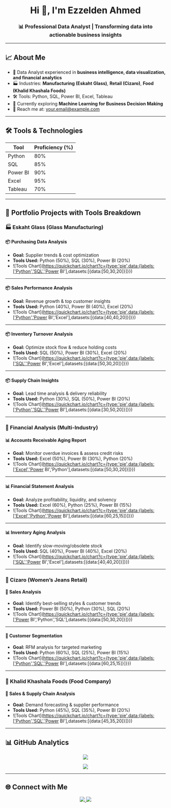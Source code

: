 <h1 align="center">Hi 👋, I'm Ezzelden Ahmed</h1>
<h3 align="center">📊 Professional Data Analyst | Transforming data into actionable business insights</h3>

---

## 📈 About Me
- 💼 Data Analyst experienced in **business intelligence, data visualization, and financial analytics**
- 🏭 Industries: **Manufacturing (Eskaht Glass)**, **Retail (Cizaro)**, **Food (Khalid Khashala Foods)**
- 🛠 Tools: Python, SQL, Power BI, Excel, Tableau
- 🌱 Currently exploring **Machine Learning for Business Decision Making**
- 📧 Reach me at: [your.email@example.com](mailto:your.email@example.com)

---

## 🛠 Tools & Technologies
| Tool         | Proficiency (%) |
|--------------|-----------------|
| Python       | 80%             |
| SQL          | 85%             |
| Power BI     | 90%             |
| Excel        | 95%             |
| Tableau      | 70%             |

---

## 📂 Portfolio Projects with Tools Breakdown

### 🏭 Eskaht Glass (Glass Manufacturing)

#### 📦 Purchasing Data Analysis
- **Goal:** Supplier trends & cost optimization
- **Tools Used:** Python (50%), SQL (30%), Power BI (20%)
- ![Tools Chart](https://quickchart.io/chart?c={type:'pie',data:{labels:['Python','SQL','Power BI'],datasets:[{data:[50,30,20]}]}})

---

#### 📦 Sales Performance Analysis
- **Goal:** Revenue growth & top customer insights
- **Tools Used:** Python (40%), Power BI (40%), Excel (20%)
- ![Tools Chart](https://quickchart.io/chart?c={type:'pie',data:{labels:['Python','Power BI','Excel'],datasets:[{data:[40,40,20]}]}})

---

#### 📦 Inventory Turnover Analysis
- **Goal:** Optimize stock flow & reduce holding costs
- **Tools Used:** SQL (50%), Power BI (30%), Excel (20%)
- ![Tools Chart](https://quickchart.io/chart?c={type:'pie',data:{labels:['SQL','Power BI','Excel'],datasets:[{data:[50,30,20]}]}})

---

#### 📦 Supply Chain Insights
- **Goal:** Lead time analysis & delivery reliability
- **Tools Used:** Python (30%), SQL (50%), Power BI (20%)
- ![Tools Chart](https://quickchart.io/chart?c={type:'pie',data:{labels:['Python','SQL','Power BI'],datasets:[{data:[30,50,20]}]}})

---

### 💸 Financial Analysis (Multi-Industry)

#### 📊 Accounts Receivable Aging Report
- **Goal:** Monitor overdue invoices & assess credit risks
- **Tools Used:** Excel (50%), Power BI (30%), Python (20%)
- ![Tools Chart](https://quickchart.io/chart?c={type:'pie',data:{labels:['Excel','Power BI','Python'],datasets:[{data:[50,30,20]}]}})

---

#### 📊 Financial Statement Analysis
- **Goal:** Analyze profitability, liquidity, and solvency
- **Tools Used:** Excel (60%), Python (25%), Power BI (15%)
- ![Tools Chart](https://quickchart.io/chart?c={type:'pie',data:{labels:['Excel','Python','Power BI'],datasets:[{data:[60,25,15]}]}})

---

#### 📊 Inventory Aging Analysis
- **Goal:** Identify slow-moving/obsolete stock
- **Tools Used:** SQL (40%), Power BI (40%), Excel (20%)
- ![Tools Chart](https://quickchart.io/chart?c={type:'pie',data:{labels:['SQL','Power BI','Excel'],datasets:[{data:[40,40,20]}]}})

---

### 👗 Cizaro (Women’s Jeans Retail)

#### 👖 Sales Analysis
- **Goal:** Identify best-selling styles & customer trends
- **Tools Used:** Power BI (50%), Python (30%), SQL (20%)
- ![Tools Chart](https://quickchart.io/chart?c={type:'pie',data:{labels:['Power BI','Python','SQL'],datasets:[{data:[50,30,20]}]}})

---

#### 👖 Customer Segmentation
- **Goal:** RFM analysis for targeted marketing
- **Tools Used:** Python (60%), SQL (25%), Power BI (15%)
- ![Tools Chart](https://quickchart.io/chart?c={type:'pie',data:{labels:['Python','SQL','Power BI'],datasets:[{data:[60,25,15]}]}})

---

### 🍴 Khalid Khashala Foods (Food Company)

#### 🥘 Sales & Supply Chain Analysis
- **Goal:** Demand forecasting & supplier performance
- **Tools Used:** Python (45%), SQL (35%), Power BI (20%)
- ![Tools Chart](https://quickchart.io/chart?c={type:'pie',data:{labels:['Python','SQL','Power BI'],datasets:[{data:[45,35,20]}]}})

---

## 📊 GitHub Analytics
<p align="center">
  <img src="https://github-readme-stats.vercel.app/api?username=ezzelden&show_icons=true&theme=radical&count_private=true&hide=issues"/>
</p>

<p align="center">
  <img src="https://github-readme-stats.vercel.app/api/top-langs/?username=ezzelden&layout=compact&theme=radical&langs_count=8"/>
</p>

---

## 🌐 Connect with Me
<p align="center">
  <a href="https://www.linkedin.com/in/YOUR-LINKEDIN" target="_blank">
    <img src="https://img.shields.io/badge/LinkedIn-0A66C2?style=for-the-badge&logo=linkedin&logoColor=white"/>
  </a>
  <a href="mailto:your.email@example.com">
    <img src="https://img.shields.io/badge/Email-D14836?style=for-the-badge&logo=gmail&logoColor=white"/>
  </a>
</p>
